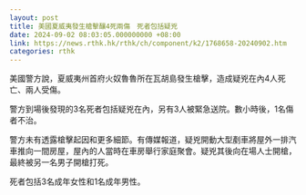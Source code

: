 ```yaml
---
layout: post
title: 美國夏威夷發生槍擊釀4死兩傷　死者包括疑兇
date: 2024-09-02 08:03:05.000000000 +08:00
link: https://news.rthk.hk/rthk/ch/component/k2/1768658-20240902.htm
categories: rthk
---
```


美國警方說，夏威夷州首府火奴魯魯所在瓦胡島發生槍擊，造成疑兇在內4人死亡、兩人受傷。

警方到場後發現的3名死者包括疑兇在內，另有3人被緊急送院。數小時後，1名傷者不治。

警方未有透露槍擊起因和更多細節。有傳媒報道，疑兇開動大型剷車將屋外一排汽車推向一間房屋，屋內的人當時在車房舉行家庭聚會。疑兇其後向在場人士開槍，最終被另一名男子開槍打死。

死者包括3名成年女性和1名成年男性。
